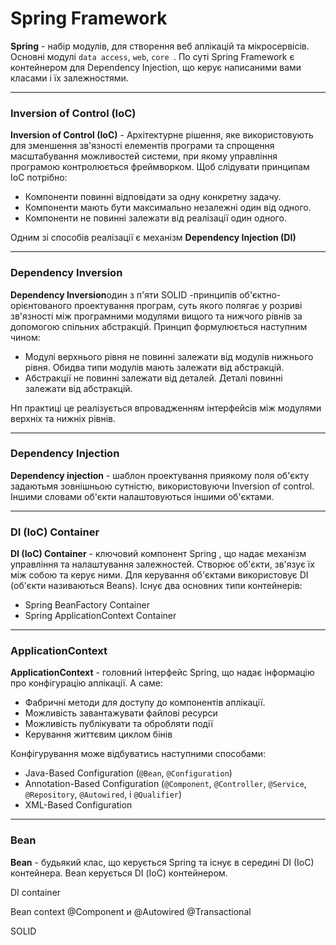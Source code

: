 # Spring Framework

**Spring** - набір модулів, для створення веб аплікацій та мікросервісів. Основні модулі `data access`, `web`, `core
`. По суті Spring Framework є контейнером для Dependency Injection, що керує написаними вами класами і їх залежностями.

---
### Inversion of Control (IoC)
**Inversion of Control (IoC)** - Архітектурне рішення, яке використовують для зменшення зв'язності елементів програми та спрощення масштабування можливостей системи, при якому управління програмою контролюється фреймворком. Щоб слідувати принципам ІоС потрібно:

* Компоненти повинні відповідати за одну конкретну задачу.
* Компоненти мають бути максимально незалежні один від одного.
* Компоненти не повинні залежати від реалізації один одного.

Одним зі способів реалізації є механізм **Dependency Injection (DI)**

---
### Dependency Inversion
**Dependency Inversion**один з п'яти SOLID
-принципів об'єктно-орієнтованого проектування програм, суть якого полягає у розриві зв'язності між програмними модулями вищого та нижчого рівнів за допомогою спільних абстракцій. Принцип формулюється наступним чином:
* Модулі верхнього рівня не повинні залежати від модулів нижнього рівня. Обидва типи модулів мають залежати від абстракцій.
* Абстракції не повинні залежати від деталей. Деталі повинні залежати від абстракцій.

Нп практиці це реалізується впровадженням інтерфейсів між модулями верхніх та нижніх рівнів.

---
### Dependency Injection
**Dependency injection** - шаблон проектування приякому поля об'єкту задаютьмя зовнішньою сутністю, використовуючи Inversion of control. Іншими словами об'єкти налаштовуються іншими об'єктами.

---
### DI (IoC) Container
**DI (IoC) Container** - ключовий компонент Spring
, що надає механізм управління та налаштування залежностей. Створює об'єкти, зв'язує їх між собою та керує ними. Для керування об'єктами використовує DI (об'єкти називаються Beans). Існує два основних типи контейнерів:
* Spring BeanFactory Container
* Spring ApplicationContext Container

---
### ApplicationContext 
**ApplicationContext** - головний інтерфейс Spring, що надає інформацію про конфігурацію аплікації. А саме:
* Фабричні методи для доступу до компонентів аплікації.
* Можливість завантажувати файлові ресурси
* Можливість публікувати та обробляти події
* Керування життєвим циклом бінів

Конфігурування може відбуватись наступними способами:
* Java-Based Configuration (`@Bean`, `@Configuration`)
* Annotation-Based Configuration  (`@Component`, `@Controller`, `@Service`, `@Repository`, `@Autowired`, і
 `@Qualifier`)
* XML-Based Configuration

---
### Bean
**Bean** - будьякий клас, що керується Spring та існує в середині DI (IoC) контейнера. Bean керується DI
(ІоС) контейнером.

DI container


Bean
context
@Component и @Autowired
@Transactional

SOLID
